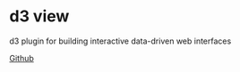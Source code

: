 <div class="jumbotron jumbotron-fluid">
  <div class="container text-center">
    <h1 class="display-4">d3 view</h1>
    <p class="lead">d3 plugin for building interactive data-driven web interfaces</p>
    <p><a class="btn btn-outline-info btn-lg" role="button" aria-pressed="true" href="https://github.com/{{ meta.github }}">Github</a><p>
  </div>
</div>
<div class="container">
    <div class="row">
        <div class="col-lg-4">
            <markdown data-source="/static/blocks/modern.html" class="pb-4"></markdown>
        </div>
        <div class="col-lg-4">
            <markdown data-source="/static/blocks/d3-build.html" class="pb-4"></markdown>
        </div>
        <div class="col-lg-4">
            <markdown data-source="/static/blocks/component.html" class="pb-4"></markdown>
        </div>
    </div>
    <markdown data-source="/static/blocks/example1.html"></markdown>
</div>
